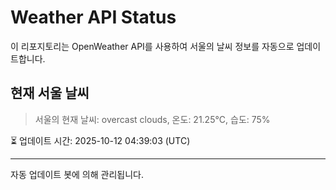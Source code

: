 
# Weather API Status

이 리포지토리는 OpenWeather API를 사용하여 서울의 날씨 정보를 자동으로 업데이트합니다.

## 현재 서울 날씨
> 서울의 현재 날씨: overcast clouds, 온도: 21.25°C, 습도: 75%

⏳ 업데이트 시간: 2025-10-12 04:39:03 (UTC)

---
자동 업데이트 봇에 의해 관리됩니다.
